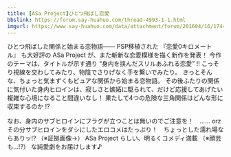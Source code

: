 ```yaml
---
title: [ASa Project]ひとつ飛ばし恋愛
bbslink: https://forum.say-huahuo.com/thread-4993-1-1.html
imgurl: https://www.say-huahuo.com/data/attachment/forum/201604/16/174406ty7k0g4pzh7l20p2.jpg
---
```


ひとつ飛ばした関係と始まる恋物語――
PSP移植された 『恋愛0キロメートル』 も大好評の ASa Project が、また斬新な恋愛模様を描く新作を発表！
今作のテーマは、タイトルが示す通り “身内を挟んだスリルあふれる恋愛” !!
こっそり視線を交わしてみたり、物陰でさりげなく手を繋いでみたり。 きっとそんな、ちょっと気まずくもピュアな関係から始まる恋物語。
その後ふたりの関係に気付いた身内ヒロインは、寂しさと嫉妬に駆られて、だけど応援してあげたい複雑な心境になること間違いなし！
果たして4つの危険な三角関係はどんな形に収束するのか !?

なお、身内のサブヒロインにフラグが立つことは無いのでご注意を！　…… orz
その分サブヒロインをダシにしたエロコメはたっぷり！　ちょっとした濡れ場ならありッ!? （※証拠画像→）
ASa Project らしい、明るくコメディ満載 （※顔芸も…!?） な純愛劇をお届けします♪<!--more-->
